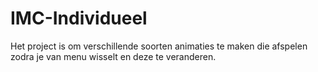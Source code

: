 # IMC-Individueel
Het project is om verschillende soorten animaties te maken die afspelen zodra je van menu wisselt en deze te veranderen.